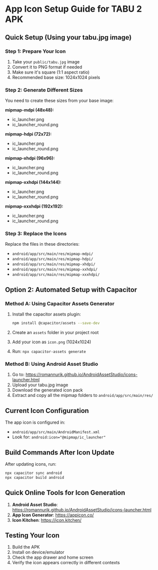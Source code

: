 # App Icon Setup Guide for TABU 2 APK

## Quick Setup (Using your tabu.jpg image)

### Step 1: Prepare Your Icon
1. Take your `public/tabu.jpg` image
2. Convert it to PNG format if needed
3. Make sure it's square (1:1 aspect ratio)
4. Recommended base size: 1024x1024 pixels

### Step 2: Generate Different Sizes
You need to create these sizes from your base image:

**mipmap-mdpi (48x48):**
- ic_launcher.png
- ic_launcher_round.png

**mipmap-hdpi (72x72):**
- ic_launcher.png
- ic_launcher_round.png

**mipmap-xhdpi (96x96):**
- ic_launcher.png
- ic_launcher_round.png

**mipmap-xxhdpi (144x144):**
- ic_launcher.png
- ic_launcher_round.png

**mipmap-xxxhdpi (192x192):**
- ic_launcher.png
- ic_launcher_round.png

### Step 3: Replace the Icons
Replace the files in these directories:
- `android/app/src/main/res/mipmap-mdpi/`
- `android/app/src/main/res/mipmap-hdpi/`
- `android/app/src/main/res/mipmap-xhdpi/`
- `android/app/src/main/res/mipmap-xxhdpi/`
- `android/app/src/main/res/mipmap-xxxhdpi/`

## Option 2: Automated Setup with Capacitor

### Method A: Using Capacitor Assets Generator
1. Install the capacitor assets plugin:
   ```bash
   npm install @capacitor/assets --save-dev
   ```

2. Create an `assets` folder in your project root
3. Add your icon as `icon.png` (1024x1024)
4. Run: `npx capacitor-assets generate`

### Method B: Using Android Asset Studio
1. Go to: https://romannurik.github.io/AndroidAssetStudio/icons-launcher.html
2. Upload your tabu.jpg image
3. Download the generated icon pack
4. Extract and copy all the mipmap folders to `android/app/src/main/res/`

## Current Icon Configuration
The app icon is configured in:
- `android/app/src/main/AndroidManifest.xml`
- Look for: `android:icon="@mipmap/ic_launcher"`

## Build Commands After Icon Update
After updating icons, run:
```bash
npx capacitor sync android
npx capacitor build android
```

## Quick Online Tools for Icon Generation
1. **Android Asset Studio**: https://romannurik.github.io/AndroidAssetStudio/icons-launcher.html
2. **App Icon Generator**: https://appicon.co/
3. **Icon Kitchen**: https://icon.kitchen/

## Testing Your Icon
1. Build the APK
2. Install on device/emulator
3. Check the app drawer and home screen
4. Verify the icon appears correctly in different contexts
